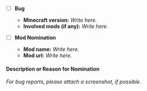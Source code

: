 - [ ] **Bug**

  * **Minecraft version:** *Write here.*
  * **Involved mods (if any):** *Write here.*

- [ ] **Mod Nomination**

  * **Mod name:** *Write here.*
  * **Mod url:** *Write here.*

#### Description or Reason for Nomination






*For bug reports, please attach a screenshot, if possible.*
